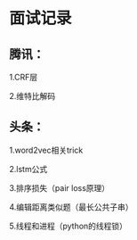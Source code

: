 # 面试记录

## 腾讯：

1.CRF层

2.维特比解码

## 头条：

1.word2vec相关trick

2.lstm公式

3.排序损失（pair loss原理）

4.编辑距离类似题（最长公共子串）

5.线程和进程（python的线程锁）

